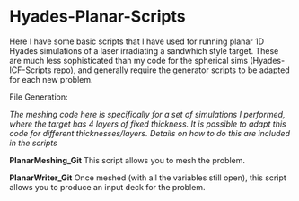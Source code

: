# Hyades-Planar-Scripts
Here I have some basic scripts that I have used for running planar 1D Hyades simulations of a laser irradiating a sandwhich style target. These are much less sophisticated than my code for the spherical sims (Hyades-ICF-Scripts repo), and generally require the generator scripts to be adapted for each new problem.

File Generation:

_The meshing code here is specifically for a set of simulations I performed, where the target has 4 layers of fixed thickness. It is possible to adapt this code for different thicknesses/layers. Details on how to do this are included in the scripts_

**PlanarMeshing_Git**
This script allows you to mesh the problem. 

**PlanarWriter_Git**
Once meshed (with all the variables still open), this script allows you to produce an input deck for the problem.
